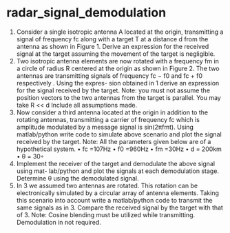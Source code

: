 # radar_signal_demodulation
1. Consider a single isotropic antenna A located at the origin, transmitting a signal of frequency fc along with a target T at a distance d from the antenna as shown in Figure 1. Derive an expression for the received signal at the target assuming the movement of the target is negligible.
3. Two isotropic antenna elements are now rotated with a frequency fm in a circle of radius R centered at the origin as shown in Figure 2. The two antennas are transmitting signals of frequency fc − f0 and fc + f0 respectively . Using the expres- sion obtained in 1 derive an expression for the signal received by the target. Note: you must not assume the position vectors to the two antennas from the target is parallel. You may take R << d Include all assumptions made.
4. Now consider a third antenna located at the origin in addition to the rotating antennas, transmitting a carrier of frequency fc which is amplitude modulated by a message signal is sin(2πfmt). Using matlab/python write code to simulate above scenario and plot the signal received by the target.
Note: All the parameters given below are of a hypothetical system.
• fc =107Hz • f0 =960Hz • fm =30Hz • d = 200km • θ = 30◦
4. Implement the receiver of the target and demodulate the above signal using mat- lab/python and plot the signals at each demodulation stage. Determine θ using the demodulated signal.
5. In 3 we assumed two antennas are rotated. This rotation can be electronically simulated by a circular array of antenna elements. Taking this scenario into account write a matlab/python code to transmit the same signals as in 3. Compare the received signal by the target with that of 3. Note: Cosine blending must be utilized while transmitting. Demodulation in not required.
